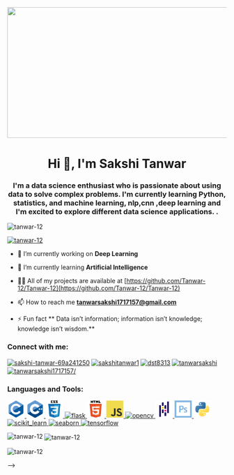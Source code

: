 <div align="center">
  <img src="https://github.com/Tanwar-12/Tanwar-12/blob/main/Modern%20Minimalist%20Simple%20Technology%20Banner.png" width="800" height="300">
</div>

<h1 align="center">Hi 👋, I'm Sakshi Tanwar</h1>
<h3 align="center">I'm a data science enthusiast who is passionate about using data to solve complex problems. I'm currently learning Python, statistics, and machine learning, nlp,cnn ,deep learning and I'm excited to explore different data science applications. .</h3>

<p align="left"> <img src="https://komarev.com/ghpvc/?username=tanwar-12&label=Profile%20views&color=0e75b6&style=flat" alt="tanwar-12" /> </p>

<p align="left"> <a href="https://github.com/ryo-ma/github-profile-trophy"><img src="https://github-profile-trophy.vercel.app/?username=tanwar-12" alt="tanwar-12" /></a> </p>

- 🔭 I’m currently working on **Deep Learning**

- 🌱 I’m currently learning **Artificial Intelligence**

- 👨‍💻 All of my projects are available at [https://github.com/Tanwar-12/Tanwar-12](https://github.com/Tanwar-12/Tanwar-12)

- 📫 How to reach me **tanwarsakshi1717157@gmail.com**

- ⚡ Fun fact ** Data isn’t information; information isn’t knowledge; knowledge isn’t wisdom.**

<h3 align="left">Connect with me:</h3>
<p align="left">
<a href="https://linkedin.com/in/sakshi-tanwar-69a241250" target="blank"><img align="center" src="https://raw.githubusercontent.com/rahuldkjain/github-profile-readme-generator/master/src/images/icons/Social/linked-in-alt.svg" alt="sakshi-tanwar-69a241250" height="30" width="40" /></a>
<a href="https://kaggle.com/sakshitanwar1" target="blank"><img align="center" src="https://raw.githubusercontent.com/rahuldkjain/github-profile-readme-generator/master/src/images/icons/Social/kaggle.svg" alt="sakshitanwar1" height="30" width="40" /></a>
<a href="https://instagram.com/dst8313" target="blank"><img align="center" src="https://raw.githubusercontent.com/rahuldkjain/github-profile-readme-generator/master/src/images/icons/Social/instagram.svg" alt="dst8313" height="30" width="40" /></a>
<a href="https://www.hackerrank.com/tanwarsakshi" target="blank"><img align="center" src="https://raw.githubusercontent.com/rahuldkjain/github-profile-readme-generator/master/src/images/icons/Social/hackerrank.svg" alt="tanwarsakshi" height="30" width="40" /></a>
<a href="https://auth.geeksforgeeks.org/user/tanwarsakshi1717157/" target="blank"><img align="center" src="https://raw.githubusercontent.com/rahuldkjain/github-profile-readme-generator/master/src/images/icons/Social/geeks-for-geeks.svg" alt="tanwarsakshi1717157/" height="30" width="40" /></a>
</p>

<h3 align="left">Languages and Tools:</h3>
<p align="left"> <a href="https://www.cprogramming.com/" target="_blank" rel="noreferrer"> <img src="https://raw.githubusercontent.com/devicons/devicon/master/icons/c/c-original.svg" alt="c" width="40" height="40"/> </a> <a href="https://www.w3schools.com/cpp/" target="_blank" rel="noreferrer"> <img src="https://raw.githubusercontent.com/devicons/devicon/master/icons/cplusplus/cplusplus-original.svg" alt="cplusplus" width="40" height="40"/> </a> <a href="https://www.w3schools.com/css/" target="_blank" rel="noreferrer"> <img src="https://raw.githubusercontent.com/devicons/devicon/master/icons/css3/css3-original-wordmark.svg" alt="css3" width="40" height="40"/> </a> <a href="https://flask.palletsprojects.com/" target="_blank" rel="noreferrer"> <img src="https://www.vectorlogo.zone/logos/pocoo_flask/pocoo_flask-icon.svg" alt="flask" width="40" height="40"/> </a> <a href="https://www.w3.org/html/" target="_blank" rel="noreferrer"> <img src="https://raw.githubusercontent.com/devicons/devicon/master/icons/html5/html5-original-wordmark.svg" alt="html5" width="40" height="40"/> </a> <a href="https://developer.mozilla.org/en-US/docs/Web/JavaScript" target="_blank" rel="noreferrer"> <img src="https://raw.githubusercontent.com/devicons/devicon/master/icons/javascript/javascript-original.svg" alt="javascript" width="40" height="40"/> </a> <a href="https://opencv.org/" target="_blank" rel="noreferrer"> <img src="https://www.vectorlogo.zone/logos/opencv/opencv-icon.svg" alt="opencv" width="40" height="40"/> </a> <a href="https://pandas.pydata.org/" target="_blank" rel="noreferrer"> <img src="https://raw.githubusercontent.com/devicons/devicon/2ae2a900d2f041da66e950e4d48052658d850630/icons/pandas/pandas-original.svg" alt="pandas" width="40" height="40"/> </a> <a href="https://www.photoshop.com/en" target="_blank" rel="noreferrer"> <img src="https://raw.githubusercontent.com/devicons/devicon/master/icons/photoshop/photoshop-line.svg" alt="photoshop" width="40" height="40"/> </a> <a href="https://www.python.org" target="_blank" rel="noreferrer"> <img src="https://raw.githubusercontent.com/devicons/devicon/master/icons/python/python-original.svg" alt="python" width="40" height="40"/> </a> <a href="https://scikit-learn.org/" target="_blank" rel="noreferrer"> <img src="https://upload.wikimedia.org/wikipedia/commons/0/05/Scikit_learn_logo_small.svg" alt="scikit_learn" width="40" height="40"/> </a> <a href="https://seaborn.pydata.org/" target="_blank" rel="noreferrer"> <img src="https://seaborn.pydata.org/_images/logo-mark-lightbg.svg" alt="seaborn" width="40" height="40"/> </a> <a href="https://www.tensorflow.org" target="_blank" rel="noreferrer"> <img src="https://www.vectorlogo.zone/logos/tensorflow/tensorflow-icon.svg" alt="tensorflow" width="40" height="40"/> </a> </p>

<p><img align="left" src="https://github-readme-stats.vercel.app/api/top-langs?username=tanwar-12&show_icons=true&locale=en&layout=compact" alt="tanwar-12" /></p>

<p>&nbsp;<img align="center" src="https://github-readme-stats.vercel.app/api?username=tanwar-12&show_icons=true&locale=en" alt="tanwar-12" /></p>

<p><img align="center" src="https://github-readme-streak-stats.herokuapp.com/?user=tanwar-12&" alt="tanwar-12" /></p>

-->
